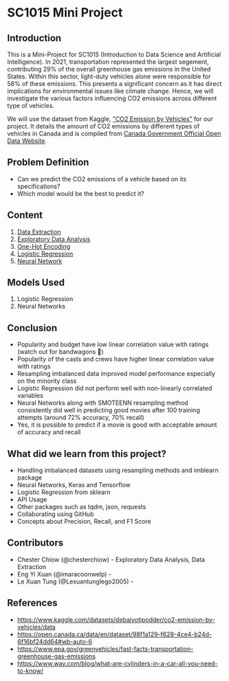 # SC1015 Mini Project 

## Introduction

This is a Mini-Project for SC1015 (Introduction to Data Science and Artificial Intelligence). In 2021, transportation represented the largest segement, contributing 29% of the overall greenhouse gas emissions in the United States. Within this sector, light-duty vehicles alone were responsible for 58% of these emissions. This presents a significant concern as it has direct implications for environmental issues like climate change. Hence, we will investigate the various factors influencing CO2 emissions across different type of vehicles.

We will use the dataset from Kaggle, ["CO2 Emission by Vehicles"](https://www.kaggle.com/datasets/debajyotipodder/co2-emission-by-vehicles/data) for our project. It details the amount of CO2 emissions by different types of vehicles in Canada and is compiled from [Canada Government Official Open Data Website](https://open.canada.ca/data/en/dataset/98f1a129-f628-4ce4-b24d-6f16bf24dd64#wb-auto-6).

## Problem Definition

- Can we predict the CO2 emissions of a vehicle based on its specifications?
- Which model would be the best to predict it?

## Content
1. [Data Extraction](https://github.com/imaracoonwelp/SC1015-Project/blob/main/Data%20Preparation%20and%20Cleaning.ipynb)
2. [Exploratory Data Analysis](https://github.com/imaracoonwelp/SC1015-Project/blob/main/Exploratory%20Data%20Analysis.ipynb)
3. [One-Hot Encoding]()
4. [Logistic Regression]()
5. [Neural Network]()

## Models Used

1. Logistic Regression
2. Neural Networks

## Conclusion

- Popularity and budget have low linear correlation value with ratings (watch out for bandwagons 🤣)
- Popularity of the casts and crews have higher linear correlation value with ratings
- Resampling imbalanced data improved model performance especially on the minority class
- Logistic Regression did not perform well with non-linearly correlated variables
- Neural Networks along with SMOTEENN resampling method consistently did well in predicting good movies after 100 training attempts (around 72% accuracy, 70% recall)
- Yes, it is possible to predict if a movie is good with acceptable amount of accuracy and recall

## What did we learn from this project?

- Handling imbalanced datasets using resampling methods and imblearn package
- Neural Networks, Keras and Tensorflow
- Logistic Regression from sklearn
- API Usage
- Other packages such as tqdm, json, requests
- Collaborating using GitHub
- Concepts about Precision, Recall, and F1 Score

## Contributors

- Chester Chiow (@chesterchiow) - Exploratory Data Analysis, Data Extraction
- Eng Yi Xuan (@imaracoonwelp) - 
- Le Xuan Tung (@Lexuantunglego2005) - 

## References

- <https://www.kaggle.com/datasets/debajyotipodder/co2-emission-by-vehicles/data>
- <https://open.canada.ca/data/en/dataset/98f1a129-f628-4ce4-b24d-6f16bf24dd64#wb-auto-6>
- <https://www.epa.gov/greenvehicles/fast-facts-transportation-greenhouse-gas-emissions>
- <https://www.way.com/blog/what-are-cylinders-in-a-car-all-you-need-to-know/>



